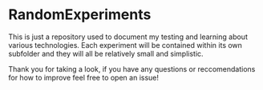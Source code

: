 # RandomExperiments

This is just a repository used to document my testing and learning about various
technologies. Each experiment will be contained within its own subfolder and
they will all be relatively small and simplistic.

Thank you for taking a look, if you have any questions or reccomendations for how
to improve feel free to open an issue! 